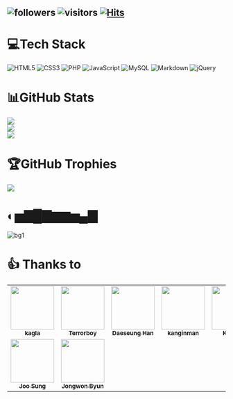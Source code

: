 ![followers](https://img.shields.io/github/followers/Terrorboy?style=social) 
![visitors](https://visitor-badge.laobi.icu/badge?page_id=z9n.Terrorboy)
[![Hits](https://hits.seeyoufarm.com/api/count/incr/badge.svg?url=https%3A%2F%2Fgithub.com%2Fterrorboy&count_bg=%2379C83D&title_bg=%23555555&icon=&icon_color=%23E7E7E7&title=hits&edge_flat=false)](https://hits.seeyoufarm.com)
---

# 💻Tech Stack
![HTML5](https://img.shields.io/badge/html5-%23E34F26.svg?style=for-the-badge&logo=html5&logoColor=white) ![CSS3](https://img.shields.io/badge/css3-%231572B6.svg?style=for-the-badge&logo=css3&logoColor=white) ![PHP](https://img.shields.io/badge/php-%23777BB4.svg?style=for-the-badge&logo=php&logoColor=white) ![JavaScript](https://img.shields.io/badge/javascript-%23323330.svg?style=for-the-badge&logo=javascript&logoColor=%23F7DF1E) ![MySQL](https://img.shields.io/badge/mysql-%2300f.svg?style=for-the-badge&logo=mysql&logoColor=white) ![Markdown](https://img.shields.io/badge/markdown-%23000000.svg?style=for-the-badge&logo=markdown&logoColor=white) ![jQuery](https://img.shields.io/badge/jquery-%230769AD.svg?style=for-the-badge&logo=jquery&logoColor=white)

# 📊GitHub Stats
![](https://github-readme-stats.vercel.app/api?username=Terrorboy&theme=dark&hide_border=false&include_all_commits=true&count_private=true)<br/>
![](https://github-readme-streak-stats.herokuapp.com/?user=Terrorboy&theme=dark&hide_border=false)<br/>
![](https://github-readme-stats.vercel.app/api/top-langs/?username=Terrorboy&theme=dark&hide_border=false&include_all_commits=true&count_private=true&layout=compact)

# 🏆GitHub Trophies
![](https://github-profile-trophy.vercel.app/?username=Terrorboy&theme=radical&no-frame=false&no-bg=false&margin-w=4)



# ◐▅▇█▇▆▆▅▄▇
![bg1](https://user-images.githubusercontent.com/5427199/93628873-431c9480-fa22-11ea-9bc3-365a8ad72dca.jpg)



# 👍 Thanks to
<!-- ALL-CONTRIBUTORS-LIST:START - Do not remove or modify this section -->
<!-- prettier-ignore-start -->
<!-- markdownlint-disable -->
<table>
  <tr>
    <td align="center"><a href="http://gnuboard.com"><img src="https://avatars1.githubusercontent.com/u/1716400?v=4" width="100px;" alt=""/><br /><sub><b>kagla</b></sub></a></td>
    <td align="center"><a href="https://z9n.net"><img src="https://avatars1.githubusercontent.com/u/5427199?v=4" width="100px;" alt=""/><br /><sub><b>Terrorboy</b></sub></a></td>
    <td align="center"><a href="https://github.com/hoksi"><img src="https://avatars3.githubusercontent.com/u/4138634?v=4" width="100px;" alt=""/><br /><sub><b>Daeseung Han</b></sub></a></td>
    <td align="center"><a href="https://github.com/kanginman"><img src="https://avatars0.githubusercontent.com/u/25993329?v=4" width="100px;" alt=""/><br /><sub><b>kanginman</b></sub></a></td>
    <td align="center"><a href="https://kkame.net"><img src="https://avatars3.githubusercontent.com/u/4939813?v=4" width="100px;" alt=""/><br /><sub><b>KKAME</b></sub></a></td>
    <td align="center"><a href="https://github.com/narusas"><img src="https://avatars1.githubusercontent.com/u/1133479?v=4" width="100px;" alt=""/><br /><sub><b>Jisung, Ahn</b></sub></a></td>
    <td align="center"><a href="https://curlychoi.dev"><img src="https://avatars0.githubusercontent.com/u/1305855?v=4" width="100px;" alt=""/><br /><sub><b>curlychoi</b></sub></a></td>
  </tr>
  <tr>
    <td align="center"><a href="https://apachezone.com"><img src="https://avatars1.githubusercontent.com/u/3310615?v=4" width="100px;" alt=""/><br /><sub><b>Joo Sung</b></sub></a></td>
    <td align="center"><a href="https://github.com/pushwing"><img src="https://avatars0.githubusercontent.com/u/13030572?v=4" width="100px;" alt=""/><br /><sub><b>Jongwon Byun</b></sub></a></td>
  </tr>
</table>

<!-- markdownlint-enable -->
<!-- prettier-ignore-end -->
<!-- ALL-CONTRIBUTORS-LIST:END -->
